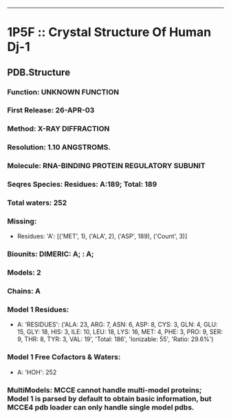 ---
# 1P5F :: Crystal Structure Of Human Dj-1
## PDB.Structure
### Function: UNKNOWN FUNCTION
### First Release: 26-APR-03
### Method: X-RAY DIFFRACTION
### Resolution: 1.10 ANGSTROMS.
### Molecule: RNA-BINDING PROTEIN REGULATORY SUBUNIT
### Seqres Species: Residues: A:189; Total: 189
### Total waters: 252
### Missing:
  - Residues:
 'A': [('MET', 1), ('ALA', 2), ('ASP', 189), ('Count', 3)]

### Biounits: DIMERIC: A; : A;
### Models: 2
### Chains: A
### Model 1 Residues:
  - A:
 'RESIDUES': ('ALA: 23, ARG: 7, ASN: 6, ASP: 8, CYS: 3, GLN: 4, GLU: 15, GLY: 18, HIS: 3, ILE: 10, LEU: 18, LYS: 16, MET: 4, PHE: 3, PRO: 9, SER: 9, THR: 8, TYR: 3, VAL: 19', 'Total: 186', 'Ionizable: 55',
              'Ratio: 29.6%')

### Model 1 Free Cofactors & Waters:
  - A:
 'HOH': 252

### MultiModels: MCCE cannot handle multi-model proteins; Model 1 is parsed by default to obtain basic information, but MCCE4 pdb loader can only handle single model pdbs.
